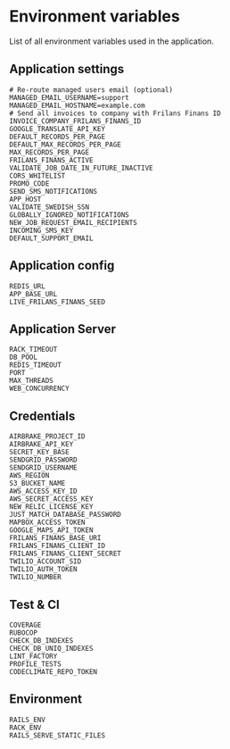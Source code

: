 # Environment variables

List of all environment variables used in the application.

## Application settings

```
# Re-route managed users email (optional)
MANAGED_EMAIL_USERNAME=support
MANAGED_EMAIL_HOSTNAME=example.com
# Send all invoices to company with Frilans Finans ID
INVOICE_COMPANY_FRILANS_FINANS_ID
GOOGLE_TRANSLATE_API_KEY
DEFAULT_RECORDS_PER_PAGE
DEFAULT_MAX_RECORDS_PER_PAGE
MAX_RECORDS_PER_PAGE
FRILANS_FINANS_ACTIVE
VALIDATE_JOB_DATE_IN_FUTURE_INACTIVE
CORS_WHITELIST
PROMO_CODE
SEND_SMS_NOTIFICATIONS
APP_HOST
VALIDATE_SWEDISH_SSN
GLOBALLY_IGNORED_NOTIFICATIONS
NEW_JOB_REQUEST_EMAIL_RECIPIENTS
INCOMING_SMS_KEY
DEFAULT_SUPPORT_EMAIL
```

## Application config

```
REDIS_URL
APP_BASE_URL
LIVE_FRILANS_FINANS_SEED
```

## Application Server

```
RACK_TIMEOUT
DB_POOL
REDIS_TIMEOUT
PORT
MAX_THREADS
WEB_CONCURRENCY
```

## Credentials

```
AIRBRAKE_PROJECT_ID
AIRBRAKE_API_KEY
SECRET_KEY_BASE
SENDGRID_PASSWORD
SENDGRID_USERNAME
AWS_REGION
S3_BUCKET_NAME
AWS_ACCESS_KEY_ID
AWS_SECRET_ACCESS_KEY
NEW_RELIC_LICENSE_KEY
JUST_MATCH_DATABASE_PASSWORD
MAPBOX_ACCESS_TOKEN
GOOGLE_MAPS_API_TOKEN
FRILANS_FINANS_BASE_URI
FRILANS_FINANS_CLIENT_ID
FRILANS_FINANS_CLIENT_SECRET
TWILIO_ACCOUNT_SID
TWILIO_AUTH_TOKEN
TWILIO_NUMBER
```

## Test & CI

```
COVERAGE
RUBOCOP
CHECK_DB_INDEXES
CHECK_DB_UNIQ_INDEXES
LINT_FACTORY
PROFILE_TESTS
CODECLIMATE_REPO_TOKEN
```

## Environment

```
RAILS_ENV
RACK_ENV
RAILS_SERVE_STATIC_FILES
```
